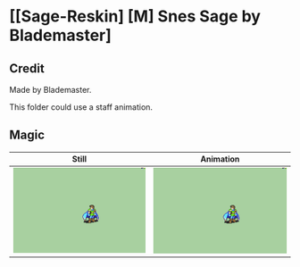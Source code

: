 # [\[Sage-Reskin\] \[M\] Snes Sage by Blademaster]

## Credit

Made by Blademaster.

This folder could use a staff animation.

## Magic

| Still | Animation |
| :---: | :-------: |
| ![Magic still](./Magic_000.png) | ![Magic animation](./Magic.gif) |
